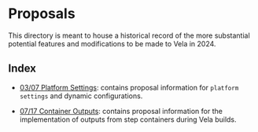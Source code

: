 # Proposals

This directory is meant to house a historical record of the more substantial potential features and modifications to be made to Vela in 2024.

## Index

- [03/07 Platform Settings](2024/03-07_platform-settings.md): contains proposal information for `platform settings` and dynamic configurations.

- [07/17 Container Outputs](2024/07-17_container-outputs.md): contains proposal information for the implementation of outputs from step containers during Vela builds.
